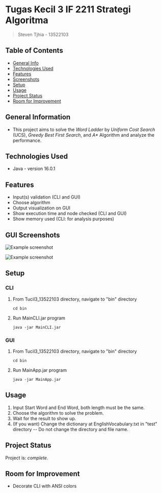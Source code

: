 # Tugas Kecil 3 IF 2211 Strategi Algoritma
> Steven Tjhia - 13522103
>


## Table of Contents
* [General Info](#general-information)
* [Technologies Used](#technologies-used)
* [Features](#features)
* [Screenshots](#screenshots)
* [Setup](#setup)
* [Usage](#usage)
* [Project Status](#project-status)
* [Room for Improvement](#room-for-improvement)


## General Information
- This project aims to solve the _Word Ladder_ by _Uniform Cost Search_ (UCS), _Greedy Best First Search_, and _A*_ Algorithm and analyze the performance.


## Technologies Used
- Java - version 16.0.1


## Features
- Input(s) validation (CLI and GUI)
- Choose algorithm
- Output visualization on GUI
- Show execution time and node checked (CLI and GUI)
- Show memory used (CLI: for analysis purposes)


## GUI Screenshots
![Example screenshot](./src/assets/img/GUI_file.jpg)

![Example screenshot](./src/assets/img/GUI_manual.jpg)


## Setup


### CLI

1. From Tucil3_13522103 directory, navigate to "bin" directory

    `cd bin`

2. Run MainCLI.jar program

    `java -jar MainCLI.jar`


### GUI

1. From Tucil3_13522103 directory, navigate to "bin" directory

    `cd bin`

2. Run MainApp.jar program

    `java -jar MainApp.jar`


## Usage
1. Input Start Word and End Word, both length must be the same.
2. Choose the algorithm to solve the problem.
3. Wait for the result to show up.
4. (If you want) Change the dictionary at EnglishVocabulary.txt in "test" directory -- Do not change the directory and file name.


## Project Status
Project is: _complete_.


## Room for Improvement
- Decorate CLI with ANSI colors
